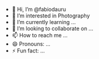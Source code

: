 - 👋 Hi, I’m @fabiodauru
- 👀 I’m interested in Photography
- 🌱 I’m currently learning ...
- 💞️ I’m looking to collaborate on ...
- 📫 How to reach me ...
- 😄 Pronouns: ...
- ⚡ Fun fact: ...

<!---
fabiodauru/fabiodauru is a ✨ special ✨ repository because its `README.md` (this file) appears on your GitHub profile.
You can click the Preview link to take a look at your changes.
--->
